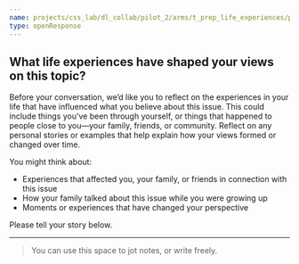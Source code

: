 ```yaml
---
name: projects/css_lab/dl_collab/pilot_2/arms/t_prep_life_experiences/pre_B.md
type: openResponse
---
```


## What life experiences have shaped your views on this topic?

Before your conversation, we’d like you to reflect on the experiences in your life that have influenced what you believe about this issue. This could include things you’ve been through yourself, or things that happened to people close to you—your family, friends, or community. Reflect on any personal stories or examples that help explain how your views formed or changed over time.

You might think about:

- Experiences that affected you, your family, or friends in connection with this issue
- How your family talked about this issue while you were growing up
- Moments or experiences that have changed your perspective

Please tell your story below.

---

> You can use this space to jot notes, or write freely.
